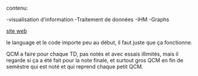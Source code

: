 contenu:

-visualisation d'information
-Traitement de données
-IHM
-Graphs

[site web](http://www.labri.fr/~auber/ALM1GL)

le language et le code importe peu au début, il faut juste que ça fonctionne.

QCM a faire pour chaque TD, pas notés et avec essais illimités, mais il
regarde si ça a été fait pour la note finale, et surtout gros QCM en fin
de semèstre qui est noté et qui reprend chaque petit QCM.

